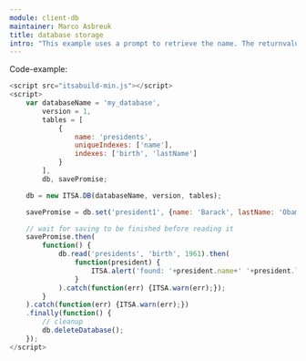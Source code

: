 ```yaml
---
module: client-db
maintainer: Marco Asbreuk
title: database storage
intro: "This example uses a prompt to retrieve the name. The returnvalue is handled by the promise and will be shown by an alert."
---
```


<p class="spaced">Code-example:</p>


```js
<script src="itsabuild-min.js"></script>
<script>
    var databaseName = 'my_database',
        version = 1,
        tables = [
            {
                name: 'presidents',
                uniqueIndexes: ['name'],
                indexes: ['birth', 'lastName']
            }
        ],
        db, savePromise;

    db = new ITSA.DB(databaseName, version, tables);

    savePromise = db.set('president1', {name: 'Barack', lastName: 'Obama', 'birth': 1961});

    // wait for saving to be finished before reading it
    savePromise.then(
        function() {
            db.read('presidents', 'birth', 1961).then(
                function(president) {
                    ITSA.alert('found: '+president.name+' '+president.lastName);
                }
            ).catch(function(err) {ITSA.warn(err);});
        }
    ).catch(function(err) {ITSA.warn(err);})
    .finally(function() {
        // cleanup
        db.deleteDatabase();
    });
</script>
```

<script src="../../dist/itsabuild-min.js"></script>
<script>
    var databaseName = 'my_database',
        version = 1,
        tables = [
            {
                name: 'presidents',
                uniqueIndexes: ['name'],
                indexes: ['birth', 'lastName']
            }
        ],
        db, savePromise;

    db = new ITSA.DB(databaseName, version, tables);

    savePromise = db.save('presidents', {name: 'Barack', lastName: 'Obama', 'birth': 1961});

    // wait for saving to be finished before reading it
    savePromise.then(
        function() {
            db.read('presidents', 'birth', 1961).then(
                function(president) {
                    ITSA.alert('found: '+president.name+' '+president.lastName);
                }
            ).catch(function(err) {ITSA.warn(err);});
        }
    ).catch(function(err) {ITSA.warn(err);})
    .finally(function() {
        // cleanup
        return db.deleteDatabase();
    })
    .catch(function(err) {ITSA.warn(err);})

</script>
